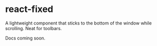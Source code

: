 # react-fixed

A lightweight component that sticks to the bottom of the window while scrolling. Neat for toolbars.

Docs coming soon.
